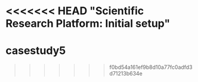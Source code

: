 <<<<<<< HEAD
"Scientific Research Platform: Initial setup" 
=======
# casestudy5
>>>>>>> f0bd54a161ef9b8d10a77fc0adfd3d71213b634e
